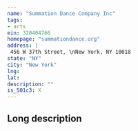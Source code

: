 ```yaml
---
name: "Summation Dance Company Inc"
tags:
- arts
ein: 320404766
homepage: "summationdance.org"
address: |
 456 W 37th Street, \nNew York, NY 10018
state: "NY"
city: "New York"
lng: 
lat: 
description: ""
is_501c3: X
---
```


## Long description


